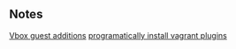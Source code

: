 ## Notes
[Vbox guest additions](http://kvz.io/blog/2013/01/16/vagrant-tip-keep-virtualbox-guest-additions-in-sync/)
[programatically install vagrant plugins](https://stackoverflow.com/questions/42421229/how-to-programatically-install-vagrant-plugins)
